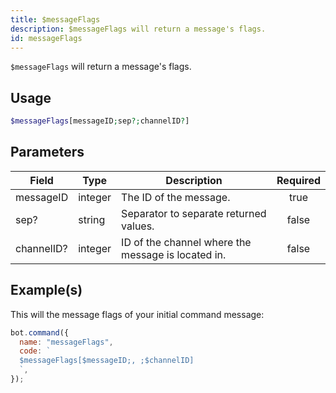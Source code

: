 ```yaml
---
title: $messageFlags
description: $messageFlags will return a message's flags.
id: messageFlags
---
```


`$messageFlags` will return a message's flags.

## Usage

```php
$messageFlags[messageID;sep?;channelID?]
```

## Parameters

| Field      | Type    | Description                                        | Required |
| ---------- | ------- | -------------------------------------------------- | :------: |
| messageID  | integer | The ID of the message.                             |   true   |
| sep?       | string  | Separator to separate returned values.             |  false   |
| channelID? | integer | ID of the channel where the message is located in. |  false   |

## Example(s)

This will the message flags of your initial command message:

```javascript
bot.command({
  name: "messageFlags",
  code: `
  $messageFlags[$messageID;, ;$channelID]
  `,
});
```
